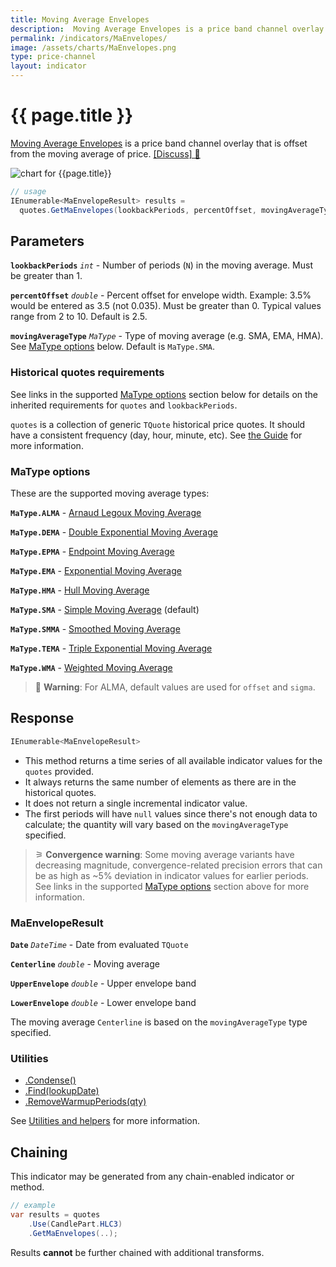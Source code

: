 ```yaml
---
title: Moving Average Envelopes
description:  Moving Average Envelopes is a price band channel overlay that is offset from the moving average of price.
permalink: /indicators/MaEnvelopes/
image: /assets/charts/MaEnvelopes.png
type: price-channel
layout: indicator
---
```


# {{ page.title }}

[Moving Average Envelopes](https://en.wikipedia.org/wiki/Moving_average_envelope) is a price band channel overlay that is offset from the moving average of price.
[[Discuss] &#128172;]({{site.github.repository_url}}/discussions/288 "Community discussion about this indicator")

![chart for {{page.title}}]({{site.baseurl}}{{page.image}})

```csharp
// usage
IEnumerable<MaEnvelopeResult> results =
  quotes.GetMaEnvelopes(lookbackPeriods, percentOffset, movingAverageType);
```

## Parameters

**`lookbackPeriods`** _`int`_ - Number of periods (`N`) in the moving average.  Must be greater than 1.

**`percentOffset`** _`double`_ - Percent offset for envelope width.  Example: 3.5% would be entered as 3.5 (not 0.035).  Must be greater than 0.  Typical values range from 2 to 10.  Default is 2.5.

**`movingAverageType`** _`MaType`_ - Type of moving average (e.g. SMA, EMA, HMA).  See [MaType options](#matype-options) below.  Default is `MaType.SMA`.

### Historical quotes requirements

See links in the supported [MaType options](#matype-options) section below for details on the inherited requirements for `quotes` and `lookbackPeriods`.

`quotes` is a collection of generic `TQuote` historical price quotes.  It should have a consistent frequency (day, hour, minute, etc).  See [the Guide]({{site.baseurl}}/guide/#historical-quotes) for more information.

### MaType options

These are the supported moving average types:

**`MaType.ALMA`** - [Arnaud Legoux Moving Average]({{site.baseurl}}/indicators/Alma/#content)

**`MaType.DEMA`** - [Double Exponential Moving Average]({{site.baseurl}}/indicators/Dema/#content)

**`MaType.EPMA`** - [Endpoint Moving Average]({{site.baseurl}}/indicators/Epma/#content)

**`MaType.EMA`** - [Exponential Moving Average]({{site.baseurl}}/indicators/Ema/#content)

**`MaType.HMA`** - [Hull Moving Average]({{site.baseurl}}/indicators/Hma/#content)

**`MaType.SMA`** - [Simple Moving Average]({{site.baseurl}}/indicators/Sma/#content) (default)

**`MaType.SMMA`** - [Smoothed Moving Average]({{site.baseurl}}/indicators/Smma/#content)

**`MaType.TEMA`** - [Triple Exponential Moving Average]({{site.baseurl}}/indicators/Tema/#content)

**`MaType.WMA`** - [Weighted Moving Average]({{site.baseurl}}/indicators/Wma/#content)

> &#128681;  **Warning**: For ALMA, default values are used for `offset` and `sigma`.

## Response

```csharp
IEnumerable<MaEnvelopeResult>
```

- This method returns a time series of all available indicator values for the `quotes` provided.
- It always returns the same number of elements as there are in the historical quotes.
- It does not return a single incremental indicator value.
- The first periods will have `null` values since there's not enough data to calculate; the quantity will vary based on the `movingAverageType` specified.

>&#9886; **Convergence warning**: Some moving average variants have decreasing magnitude, convergence-related precision errors that can be as high as ~5% deviation in indicator values for earlier periods.  See links in the supported [MaType options](#matype-options) section above for more information.

### MaEnvelopeResult

**`Date`** _`DateTime`_ - Date from evaluated `TQuote`

**`Centerline`** _`double`_ - Moving average

**`UpperEnvelope`** _`double`_ - Upper envelope band

**`LowerEnvelope`** _`double`_ - Lower envelope band

The moving average `Centerline` is based on the `movingAverageType` type specified.

### Utilities

- [.Condense()]({{site.baseurl}}/utilities#condense)
- [.Find(lookupDate)]({{site.baseurl}}/utilities#find-indicator-result-by-date)
- [.RemoveWarmupPeriods(qty)]({{site.baseurl}}/utilities#remove-warmup-periods)

See [Utilities and helpers]({{site.baseurl}}/utilities#utilities-for-indicator-results) for more information.

## Chaining

This indicator may be generated from any chain-enabled indicator or method.

```csharp
// example
var results = quotes
    .Use(CandlePart.HLC3)
    .GetMaEnvelopes(..);
```

Results **cannot** be further chained with additional transforms.
